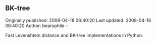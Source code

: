 ## BK-tree 
Originally published: 2008-04-18 06:40:20 
Last updated: 2008-04-18 06:40:20 
Author: bearophile - 
 
Fast Levenshtein distance and BK-tree implementations in Python.
